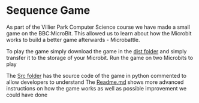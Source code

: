 # Sequence Game
As part of the Villier Park Computer Science course we have made a small game on the BBC:MicroBit.
This allowed us to learn about how the Microbit works to build a better game afterwards - Microbattle.

To play the game simply download the game in the [dist folder](/games/sequence/dist/sequence.hex) and simply transfer it to the storage of your Microbit.
Run the game on two Microbits to play

The [Src folder](/games/sequence/dist/src/sequence.py) has the source code of the game in python commented to allow developers to understand 
The [Readme.md](games/sequence/readme.md) shows more advanced instructions on how the game works as well as possible improvement we could have done
